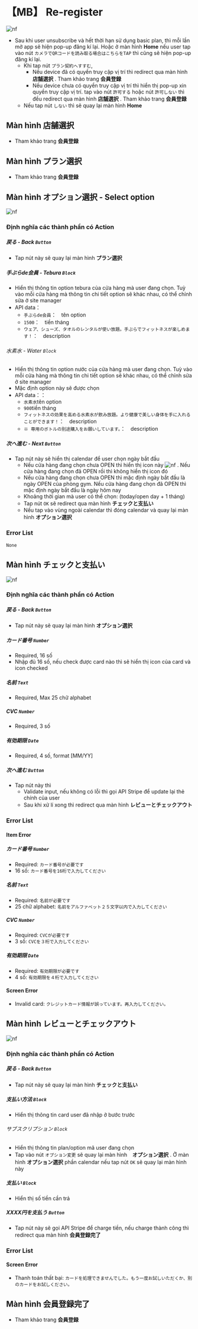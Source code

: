 # 【MB】 **Re-register**

![nf](image/jp/mb/101member/re-register.png)

- Sau khi user unsubscribe và hết thời hạn sử dụng basic plan, thì mỗi lần mở app sẽ hiện pop-up đăng kí lại. Hoặc ở màn hình **Home** nếu user tap vào nút `カメラでQRコードを読み取る場合はこちらをTAP` thì cũng sẽ hiện pop-up đăng kí lại.
    - Khi tap nút `プラン契約へすすむ`,
        - Nếu device đã có quyền truy cập vị trí thì redirect qua màn hình **店舗選択** . Tham khảo trang **会員登録** 
        - Nếu device chưa có quyền truy cập vị trí thì hiển thị pop-up xin quyền truy cập vị trí. tap vào nút `許可する` hoặc nút `許可しない` thì đều redirect qua màn hình **店舗選択** . Tham khảo trang **会員登録** 
    - Nếu tap nút `しない` thì sẽ quay lại màn hình **Home** 

## Màn hình **店舗選択**

- Tham khảo trang **会員登録** 

## Màn hình **プラン選択**

- Tham khảo trang **会員登録** 

## Màn hình  **オプション選択** - Select option

![nf](image/jp/mb/101member/select-option.png)

### Định nghĩa các thành phần có Action

##### 戻る - Back `Button`

- Tap nút này sẽ quay lại màn hình **プラン選択**

##### 手ぶらde会員 - Tebura `Block`

- Hiển thị thông tin option tebura của cửa hàng mà user đang chọn. Tuỳ vào mỗi cửa hàng mà thông tin chi tiết option sẽ khác nhau, có thể chỉnh sửa ở site manager
- API data：
    - `手ぶらde会員`：　tên option
    - `1500`：　tiền tháng
    - `ウェア、シューズ、タオルのレンタルが使い放題。手ぶらでフィットネスが楽しめます！`：　description

###### 水素水 - Water `Block`

- Hiển thị thông tin option nước của cửa hàng mà user đang chọn. Tuỳ vào mỗi cửa hàng mà thông tin chi tiết option sẽ khác nhau, có thể chỉnh sửa ở site manager
- Mặc định option này sẽ được chọn
- API data：：
    - `水素水`tên option
    - `900`tiền tháng
    - `フィットネスの効果を高める水素水が飲み放題。より健康で美しい身体を手に入れることができます！`：　description
    - `※ 専用のボトルの別途購入をお願いしています。`：　description

##### 次へ進む - Next `Button`

- Tap nút này sẽ hiển thị calendar để user chọn ngày bắt đầu
    - Nếu cửa hàng đang chọn chưa OPEN thì hiển thị icon này  ![nf](image/jp/mb/101member/open-icon.png) . Nếu cửa hàng đang chọn đã OPEN rồi thì không hiển thị icon đó
    - Nếu cửa hàng đang chọn chưa OPEN thì mặc định ngày bắt đầu là ngày OPEN của phòng gym. Nếu cửa hàng đang chọn đã OPEN thì mặc định ngày bắt đầu là ngày hôm nay
    - Khoảng thời gian mà user có thể chọn: (today/open day + 1 tháng)
    - Tap nút `OK` sẽ redirect qua màn hình **チェックと支払い** 
    - Nếu tap vào vùng ngoài calendar thì đóng calendar và quay lại màn hình **オプション選択**

### Error List

`None`

## Màn hình  **チェックと支払い** 

![nf](image/jp/mb/101member/enter-credit-card.png)

### Định nghĩa các thành phần có Action

##### 戻る - Back `Button`

- Tap nút này sẽ quay lại màn hình **オプション選択** 

##### カード番号   `Number`

- Required, 16 số
- Nhập đủ 16 số, nếu check được card nào thì sẽ hiển thị icon của card và icon checked

##### 名前  `Text`

- Required, Max 25 chữ alphabet

##### CVC   `Number`

- Required, 3 số

##### 有効期限   `Date`

- Required, 4 số, format [MM/YY]

##### 次へ進む   `Button`
- Tap nút này thì
    - Validate input, nếu không có lỗi thì gọi API Stripe để update lại thẻ chính của user
    - Sau khi xử lí xong thì redirect qua màn hình  **レビューとチェックアウト** 

### Error List

#### Item Error

##### カード番号  `Number`

- Required: `カード番号が必要です`
- 16 số: `カード番号を16桁で入力してください`

##### 名前  `Text`

- Required: `名前が必要です`
- 25 chữ alphabet: `名前をアルファベット２５文字以内で入力してください`

##### CVC   `Number`

- Required: `CVCが必要です`
- 3 số: `CVCを３桁で入力してください`

##### 有効期限 `Date`

- Required: `有効期限が必要です`
- 4 số: `有効期限を４桁で入力してください`

#### Screen Error

- Invalid card: `クレジットカード情報が誤っています。再入力してください。`

## Màn hình  **レビューとチェックアウト**

![nf](image/jp/mb/101member/check-out.png)

### Định nghĩa các thành phần có Action

##### 戻る - Back `Button`

- Tap nút này sẽ quay lại màn hình **チェックと支払い** 

##### 支払い方法 `Block`

- Hiển thị thông tin card user đã nhập ở bước trước

###### サブスクリプション `Block`

- Hiển thị thông tin plan/option mã user đang chọn
- Tap vào nút `オプション変更` sẽ quay lại màn hình　**オプション選択** . Ở màn hình **オプション選択** phần calendar nếu tap nút `OK` sẽ quay lại màn hình này

##### 支払い `Block`

- Hiển thị số tiền cần trả

##### XXXX円を支払う `Button`

- Tap nút này sẽ gọi API Stripe để charge tiền, nếu charge thành công thì redirect qua màn hình **会員登録完了** 

### Error List

#### Screen Error

- Thanh toán thất bại:   `カードを処理できませんでした。もう一度お試しいただくか、別のカードをお試しください。`

## Màn hình **会員登録完了**

- Tham khảo trang **会員登録** 